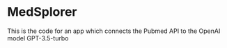 # MedSplorer
This is the code for an app which connects the Pubmed API to the OpenAI model GPT-3.5-turbo
